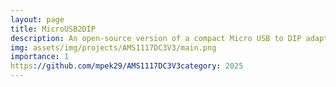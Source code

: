 ```yaml
---
layout: page
title: MicroUSB2DIP
description: An open-source version of a compact Micro USB to DIP adapter for easy and common prototyping.
img: assets/img/projects/AMS1117DC3V3/main.png
importance: 1
https://github.com/mpek29/AMS1117DC3V3category: 2025
---
```



